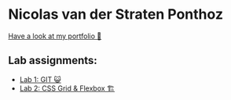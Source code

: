 # Nicolas van der Straten Ponthoz

[Have a look at my portfolio 🤘](https://github.com/nicolasvdsp/2imd-webtechadvanced-portfolio)


## Lab assignments:

* [Lab 1: GIT 😺](https://github.com/nicolasvdsp/2imd-webtechadvanced-portfolio/tree/main/lab1)
* [Lab 2: CSS Grid & Flexbox 🏗](https://github.com/nicolasvdsp/2imd-webtechadvanced-portfolio/tree/main/lab2)
